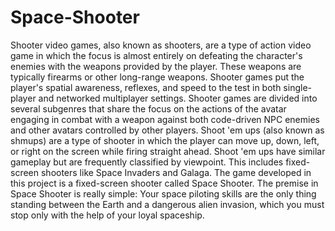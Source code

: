 # Space-Shooter

<p>Shooter video games, also known as shooters, are a type of action video game 
in which the focus is almost entirely on defeating the character's enemies with the 
weapons provided by the player. These weapons are typically firearms or other long-range weapons. Shooter games put the player's spatial awareness, reflexes, and speed 
to the test in both single-player and networked multiplayer settings. Shooter games are 
divided into several subgenres that share the focus on the actions of the avatar engaging 
in combat with a weapon against both code-driven NPC enemies and other avatars 
controlled by other players.
Shoot 'em ups (also known as shmups) are a type of shooter in which the player can 
move up, down, left, or right on the screen while firing straight ahead. Shoot 'em ups 
have similar gameplay but are frequently classified by viewpoint. This includes fixed-screen shooters like Space Invaders and Galaga.
The game developed in this project is a fixed-screen shooter called Space Shooter. The 
premise in Space Shooter is really simple: Your space piloting skills are the only thing 
standing between the Earth and a dangerous alien invasion, which you must stop only 
with the help of your loyal spaceship.<p>
